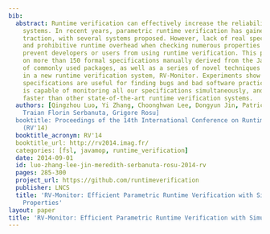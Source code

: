 ```yaml
---
bib:
  abstract: Runtime verification can effectively increase the reliability of software
    systems. In recent years, parametric runtime verification has gained a lot of
    traction, with several systems proposed. However, lack of real specifications
    and prohibitive runtime overhead when checking numerous properties simultaneously
    prevent developers or users from using runtime verification. This paper reports
    on more than 150 formal specifications manually derived from the Java API documentation
    of commonly used packages, as well as a series of novel techniques which resulted
    in a new runtime verification system, RV-Monitor. Experiments show that these
    specifications are useful for finding bugs and bad software practice, and RV-Monitor
    is capable of monitoring all our specifications simultaneously, and runs substantially
    faster than other state-of-the-art runtime verification systems.
  authors: [Qingzhou Luo, Yi Zhang, Choonghwan Lee, Dongyun Jin, Patrick O'Neil Meredith,
    Traian Florin Serbanuta, Grigore Rosu]
  booktitle: Proceedings of the 14th International Conference on Runtime Verification
    (RV'14)
  booktitle_acronym: RV'14
  booktitle_url: http://rv2014.imag.fr/
  categories: [fsl, javamop, runtime_verification]
  date: 2014-09-01
  id: luo-zhang-lee-jin-meredith-serbanuta-rosu-2014-rv
  pages: 285-300
  project_url: https://github.com/runtimeverification
  publisher: LNCS
  title: 'RV-Monitor: Efficient Parametric Runtime Verification with Simultaneous
    Properties'
layout: paper
title: 'RV-Monitor: Efficient Parametric Runtime Verification with Simultaneous Properties'
---
```

